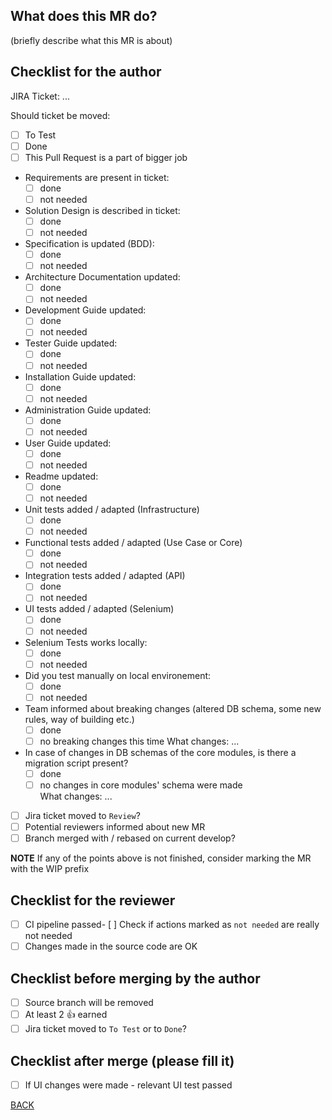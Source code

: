 ## What does this MR do?

(briefly describe what this MR is about)

## Checklist for the author

JIRA Ticket: ...

Should ticket be moved:
  - [ ] To Test
  - [ ] Done
  - [ ] This Pull Request is a part of bigger job
- Requirements are present in ticket:
  - [ ] done
  - [ ] not needed
- Solution Design is described in ticket:
  - [ ] done
  - [ ] not needed
- Specification is updated (BDD):
  - [ ] done
  - [ ] not needed
- Architecture Documentation updated:
  - [ ] done
  - [ ] not needed
- Development Guide updated: 
  - [ ] done
  - [ ] not needed
- Tester Guide updated:
  - [ ] done
  - [ ] not needed
- Installation Guide updated:
  - [ ] done
  - [ ] not needed
- Administration Guide updated:
  - [ ] done
  - [ ] not needed
- User Guide updated:
  - [ ] done
  - [ ] not needed
- Readme updated:
  - [ ] done
  - [ ] not needed
- Unit tests added / adapted (Infrastructure)
  - [ ] done
  - [ ] not needed
- Functional tests added / adapted (Use Case or Core)
  - [ ] done
  - [ ] not needed
- Integration tests added / adapted (API)
  - [ ] done
  - [ ] not needed
- UI tests added / adapted (Selenium)
  - [ ] done
  - [ ] not needed
- Selenium Tests works locally:
  - [ ] done
  - [ ] not needed
- Did you test manually on local environement:
  - [ ] done
  - [ ] not needed
- Team informed about breaking changes (altered DB schema, some new rules, way of building etc.)
  - [ ] done
  - [ ] no breaking changes this time
 What changes: ...
- In case of changes in DB schemas of the core modules, is there a migration script present?
  - [ ] done
  - [ ] no changes in core modules' schema were made  
 What changes: ...  
- [ ] Jira ticket moved to `Review`?  
- [ ] Potential reviewers informed about new MR  
- [ ] Branch merged with / rebased on current develop?  

**NOTE** If any of the points above is not finished, consider marking the MR with the WIP prefix

## Checklist for the reviewer

- [ ] CI pipeline passed- [ ] Check if actions marked as `not needed` are really not needed
- [ ] Changes made in the source code are OK  

## Checklist before merging by the author
- [ ] Source branch will be removed  
- [ ] At least 2 :thumbsup: earned  
- [ ] Jira ticket moved to `To Test` or to `Done`?  

## Checklist after merge (please fill it)
- [ ] If UI changes were made - relevant UI test passed  

[BACK](../../../1.0%20-%20Introduction%20and%20Goals.md)
